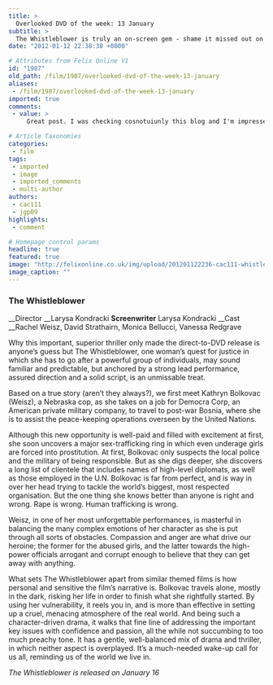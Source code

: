 ```yaml
---
title: >
  Overlooked DVD of the week: 13 January
subtitle: >
  The Whistleblower is truly an on-screen gem - shame it missed out on a box office run
date: "2012-01-12 22:38:38 +0000"

# Attributes from Felix Online V1
id: "1987"
old_path: /film/1987/overlooked-dvd-of-the-week-13-january
aliases:
 - /film/1987/overlooked-dvd-of-the-week-13-january
imported: true
comments:
 - value: >
     Great post. I was checking cosnotuiunly this blog and I'm impressed! Extremely useful info particularly the last part I care for such info a lot. I was looking for this particular information for a long time. Thank you and best of luck.,I am not sure where you are getting your info, but great topic. I needs to spend some time<a href="http://rvjgixtu.com"> lnnarieg</a> more or understanding more. Thanks for magnificent info I was looking for this information for my mission.

# Article Taxonomies
categories:
 - film
tags:
 - imported
 - image
 - imported_comments
 - multi-author
authors:
 - cac111
 - jgp09
highlights:
 - comment

# Homepage control params
headline: true
featured: true
image: "http://felixonline.co.uk/img/upload/201201122236-cac111-whistleblower.jpg"
image_caption: ""
---
```


###  The Whistleblower

__Director __Larysa Kondracki
__Screenwriter__ Larysa Kondracki
__Cast __Rachel Weisz, David Strathairn, Monica Bellucci, Vanessa Redgrave

Why this important, superior thriller only made the direct-to-DVD release is anyone’s guess but The Whistleblower, one woman’s quest for justice in which she has to go after a powerful group of individuals, may sound familiar and predictable, but anchored by a strong lead performance, assured direction and a solid script, is an unmissable treat.

Based on a true story (aren’t they always?), we first meet Kathryn Bolkovac (Weisz), a Nebraska cop, as she takes on a job for Democra Corp, an American private military company, to travel to post-war Bosnia, where she is to assist the peace-keeping operations overseen by the United Nations.

Although this new opportunity is well-paid and filled with excitement at first, she soon uncovers a major sex-trafficking ring in which even underage girls are forced into prostitution. At first, Bolkovac only suspects the local police and the military of being responsible. But as she digs deeper, she discovers a long list of clientele that includes names of high-level diplomats, as well as those employed in the U.N.
 Bolkovac is far from perfect, and is way in over her head trying to tackle the world’s biggest, most respected organisation. But the one thing she knows better than anyone is right and wrong. Rape is wrong. Human trafficking is wrong.

Weisz, in one of her most unforgettable performances, is masterful in balancing the many complex emotions of her character as she is put through all sorts of obstacles. Compassion and anger are what drive our heroine; the former for the abused girls, and the latter towards the high-power officials arrogant and corrupt enough to believe that they can get away with anything.

What sets The Whistleblower apart from similar themed films is how personal and sensitive the film’s narrative is. Bolkovac travels alone, mostly in the dark, risking her life in order to finish what she rightfully started. By using her vulnerability, it reels you in, and is more than effective in setting up a cruel, menacing atmosphere of the real world. And being such a character-driven drama, it walks that fine line of addressing the important key issues with confidence and passion, all the while not succumbing to too much preachy tone. It has a gentle, well-balanced mix of drama and thriller, in which neither aspect is overplayed. It’s a much-needed wake-up call for us all, reminding us of the world we live in.

_The Whistleblower is released on January 16_
